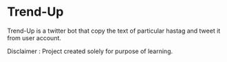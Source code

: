 # Trend-Up
Trend-Up is a twitter bot that  copy the text of particular hastag and tweet it from user account.

Disclaimer : Project created solely for purpose of learning.

